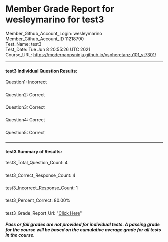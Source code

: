 # Member Grade Report for wesleymarino for test3  
   
Member_Github_Account_Login: wesleymarino  
Member_Github_Account_ID 11218790  
Test_Name: test3  
Test_Date: Tue Jun  8 20:55:26 UTC 2021  
Course_URL: https://modernappsninja.github.io/vspheretanzu101_vt7301/  
   
---  
#### test3 Individual Question Results:  
Question1: Incorrect  
#####  
Question2: Correct  
#####  
Question3: Correct  
#####  
Question4: Correct  
#####  
Question5: Correct  
#####  
---  
#### test3 Summary of Results:  
test3_Total_Question_Count: 4  
#####  
test3_Correct_Response_Count: 4  
#####  
test3_Incorrect_Response_Count: 1  
#####  
test3_Percent_Correct: 80.00%  
#####  
test3_Grade_Report_Url: "[Click Here](https://github.com/modernappsninjas/wesleymarino/blob/main/static/userdata/courses/vspheretanzu101_vt7301/grade_report.pr1115.test3.md)"
##### Pass or fail grades are not provided for individual tests. A passing grade for the course will be based on the cumulative average grade for all tests in the course.  
